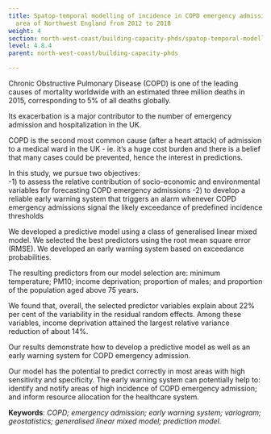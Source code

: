```yaml
---
title: Spatop-temporal modelling of incidence in COPD emergency admissions in an
  area of Northwest England from 2012 to 2018
weight: 4
section: north-west-coast/building-capacity-phds/spatop-temporal-modelling-of-incidence-in-copd-emergency-admissions-in-an-area-of-northwest-england-from-2012-to-2018
level: 4.8.4
parent: north-west-coast/building-capacity-phds

---
```


Chronic Obstructive Pulmonary Disease (COPD) is one of the leading causes of mortality worldwide with an estimated three million deaths in 2015, corresponding to 5% of all deaths globally.

Its exacerbation is a major contributor to the number of emergency admission and hospitalization in the UK. 

COPD is the second most common cause (after a heart attack) of admission to a medical ward in the UK - ie. it’s a huge cost burden and there is a belief that many cases could be prevented, hence the interest in predictions. 

In this study, we pursue two objectives:  
-1) to assess the relative contribution of socio-economic and environmental variables for forecasting COPD emergency admissions 
-2) to develop a reliable early warning system that triggers an alarm whenever COPD emergency admissions signal the likely exceedance of predefined incidence thresholds 

We developed a predictive model using a class of generalised linear mixed model. We selected the best predictors using the root mean square error (RMSE). We developed an early warning system based on exceedance probabilities. 

The resulting predictors from our model selection are: minimum temperature; PM10; income deprivation; proportion of males; and proportion of the population aged above 75 years.  

We found that, overall, the selected predictor variables explain about 22% per cent of the variability in the residual random effects. Among these variables, income deprivation attained the largest relative variance reduction of about 14%. 

Our results demonstrate how to develop a predictive model as well as an early warning system for COPD emergency admission.  

Our model has the potential to predict correctly in most areas with high sensitivity and specificity. The early warning system can potentially help to: identify and notify areas of high incidence of COPD emergency admission; and inform resource allocation for the healthcare system. 

**Keywords**: *COPD; emergency admission; early warning system; variogram; geostatistics; generalised linear mixed model; prediction model*. 
 
